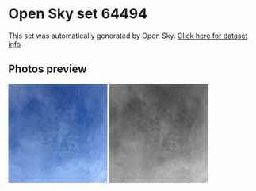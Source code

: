 # Open Sky set 64494
This set was automatically generated by Open Sky.
[Click here for dataset info](https://github.com/0x4248/opensky/blob/master/dataset/64494/info.json)
## Photos preview
<img src="https://raw.githubusercontent.com/0x4248/opensky/master/dataset/64494/photos.gif" width="200px"/>
<img src="https://raw.githubusercontent.com/0x4248/opensky/master/dataset/64494/photos_bw.gif" width="200px"/>
